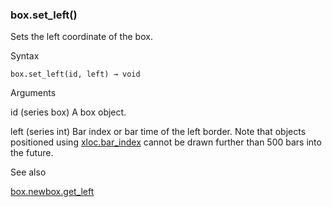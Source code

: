 ### box.set\_left()

Sets the left coordinate of the box.

Syntax

```
box.set_left(id, left) → void
```

Arguments

id (series box) A box object.

left (series int) Bar index or bar time of the left border. Note that objects positioned using [xloc.bar\_index](#const_xloc.bar_index) cannot be drawn further than 500 bars into the future.

See also

[box.new](#fun_box.new)[box.get\_left](#fun_box.get_left)
